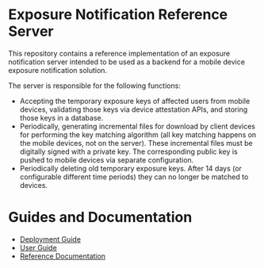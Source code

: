 # Exposure Notification Reference Server

This repository contains a reference implementation of an exposure notification
server intended to be used as a backend for a mobile device exposure
notification solution.

The server is responsible for the following functions:
- Accepting the temporary exposure keys of affected users from mobile devices,
  validating those keys via device attestation APIs, and storing those keys in
  a database.
- Periodically, generating incremental files for download by client devices for
  performing the key matching algorithm (all key matching happens on the mobile
  devices, not on the server). These incremental files must be digitally signed
  with a private key. The corresponding public key is pushed to mobile devices
  via separate configuration.
- Periodically deleting old temporary exposure keys. After 14 days (or
  configurable different time periods) they can no longer be matched to
  devices.


# Guides and Documentation
- [Deployment Guide](deploying)
- [User Guide](user-guide)
- [Reference Documentation](https://godoc.org/github.com/googlepartners/exposure-notifications)